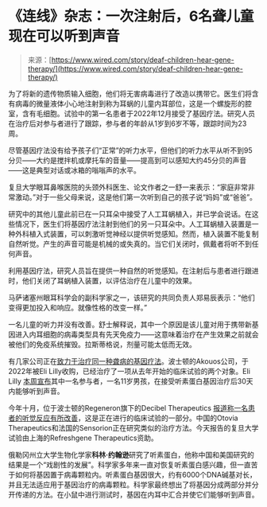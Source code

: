 <!--yml

类别：未分类

日期：2024年05月27日15:09:06

-->

# 《连线》杂志：一次注射后，6名聋儿童现在可以听到声音

> 来源：[https://www.wired.com/story/deaf-children-hear-gene-therapy/](https://www.wired.com/story/deaf-children-hear-gene-therapy/)

为了将新的遗传物质输入细胞，他们将无害病毒进行了改造以携带它。医生们将含有病毒的微量液体小心地注射到称为耳蜗的儿童内耳部位，这是一个螺旋形的腔室，含有毛细胞。试验中的第一名患者于2022年12月接受了基因疗法。研究人员在治疗后对参与者进行了跟踪，参与者的年龄从1岁到6岁不等，跟踪时间为23周。

尽管基因疗法没有给予孩子们“正常”的听力水平，但他们的听力水平从听不到95分贝——大约是搅拌机或摩托车的音量——提高到可以感知大约45分贝的声音——这是典型对话或冰箱的嗡嗡声的水平。

复旦大学眼耳鼻喉医院的头颈外科医生、论文作者之一舒一来表示：“家庭非常非常激动。”对于一些父母来说，这是他们第一次听到自己的孩子说“妈妈”或“爸爸”。

研究中的其他儿童此前已在一只耳朵中接受了人工耳蜗植入，并已学会说话。在这些情况下，医生们将基因疗法注射到他们的另一只耳朵中。人工耳蜗植入装置是一种外科植入式装置，可以刺激听觉神经以提供听觉感知。然而，植入装置不能复制自然听觉。产生的声音可能是机械的或失真的。当它们关闭时，佩戴者将听不到任何声音。

利用基因疗法，研究人员旨在提供一种自然的听觉感知。在注射后与患者进行跟进时，他们关闭了耳蜗植入装置，以评估治疗在儿童中的效果。

马萨诸塞州眼耳科学会的副科学家之一，该研究的共同负责人郑易辰表示：“他们变得更加投入和响应。就像性格的改变一样。”

一名儿童的听力并没有改善。舒士解释说，其中一个原因是该儿童对用于携带新基因进入内耳细胞的病毒类型具有先天免疫力——这意味着治疗在产生效果之前就会被他们的免疫系统摧毁。拉斯蒂格说，剂量可能太低而无效。

有几家公司正在[致力于治疗同一种聋病的基因疗法](https://www.wired.com/story/new-trials-aim-to-restore-hearing-in-deaf-children-with-gene-therapy/)。波士顿的Akouos公司，于2022年被Eli Lilly收购，已经治疗了一项从去年开始的临床试验的两个对象。Eli Lilly [本周宣布](https://investor.lilly.com/news-releases/news-release-details/positive-phase-12-clinical-trial-data-investigational-gene)其中一名参与者，一名11岁男孩，在接受听素蛋白基因治疗后30天内能够听到声音。

今年十月，位于波士顿的Regeneron旗下的Decibel Therapeutics [报道称一名患者的听觉反应有所改善](https://investor.regeneron.com/news-releases/news-release-details/regeneron-shares-preliminary-results-showing-gene-therapy)，这是正在进行的临床试验的一部分。中国的Otovia Therapeutics和法国的Sensorion正在研究类似的治疗方法。今天报告的复旦大学试验由上海的Refreshgene Therapeutics资助。

俄勒冈州立大学生物化学家**科林·约翰逊**研究了听素蛋白，他称中国和美国研究的结果是一个“戏剧性的发展”。科学家多年来一直对恢复听素蛋白感兴趣，但一直苦于如何将基因置于病毒颗粒内。听素蛋白基因很大，约有6000个DNA碱基对长，并且无法适应用于基因治疗的病毒颗粒。科学家最终想出了将基因分成两部分并分开传递的方法。在小鼠中进行测试时，基因在内耳中汇合并使它们能够听到声音。
